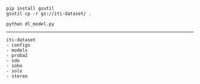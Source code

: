 ```
pip install gsutil
gsutil cp -r gs://iti-dataset/ .
```

```
python dl_model.py
```

---

```
iti-dataset
- configs
- models
- proba2
- sdo
- soho
- solo
- stereo
```